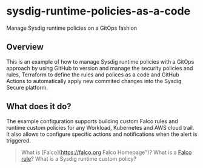 # sysdig-runtime-policies-as-a-code
Manage Sysdig runtime policies on a GitOps fashion
## Overview
This is an example of how to manage Sysdig runtime policies with a GitOps approach by using GitHub to version and manage the security policies and rules, Terraform to define the rules and polices as a code and GitHub Actions to automatically apply new commited changes into the Sysdig Secure platform.

## What does it do?
The example configuration supports building custom Falco rules and runtime custom policies for any Workload, Kubernetes and AWS cloud trail. It also allows to configure specific actions and notifications when the alert is triggered.
>What is [Falco](https://falco.org Falco Homepage")?
>What is a [Falco rule](https://falco.org/docs/rules/)?
>What is a Sysdig runtime custom policy?


